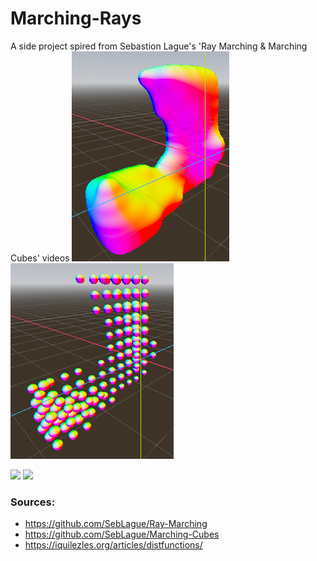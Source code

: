# Marching-Rays
A side project spired from Sebastion Lague's 'Ray Marching & Marching Cubes' videos
![preview](https://github.com/CoffeeCatRailway/Marching-Rays/raw/main/github%20resources/Godot_v4.1.3-stable_mono_win64_11-01-2024_24-31-10.png)
![preview](https://github.com/CoffeeCatRailway/Marching-Rays/raw/main/github%20resources/Godot_v4.1.3-stable_mono_win64_11-01-2024_36-31-10.png)

[![](https://img.youtube.com/vi/M3iI2l0ltbE/0.jpg)](https://www.youtube.com/watch?v=M3iI2l0ltbE)
[![](https://img.youtube.com/vi/Cp5WWtMoeKg/0.jpg)](https://www.youtube.com/watch?v=Cp5WWtMoeKg)

### Sources:
- https://github.com/SebLague/Ray-Marching
- https://github.com/SebLague/Marching-Cubes
- https://iquilezles.org/articles/distfunctions/
